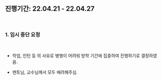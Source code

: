 ## 진행기간: 22.04.21 - 22.04.27

<br>

### 1. 임시 중단 요청

<br>

- 학업, 인턴 등 의 사유로 병행이 어려워 방학 기간에 집중하여 진행하기로 결정하였음.

- 멘토님, 교수님께서 모두 배려해주심.
